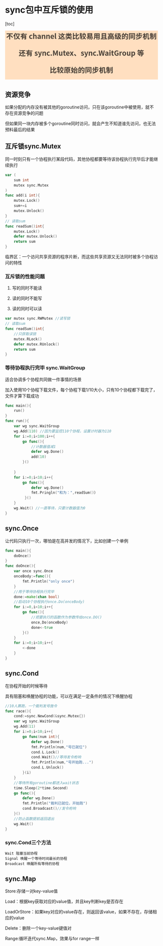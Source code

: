 # sync包中互斥锁的使用

[toc]

![image-20220717113526172](img/image-20220717113526172.png)

## 资源竞争

如果分配的内存没有被其他的goroutine访问，只在该goroutine中被使用，就不存在资源竞争的问题

但如果同一块内存被多个goroutine同时访问，就会产生不知道谁先访问，也无法预料最后的结果

## 互斥锁sync.Mutex

同一时刻只有一个协程执行某段代码，其他协程都要等待该协程执行完毕后才能继续执行

```go
var (
	sum int
    mutex sync.Mutex
)
func add(i int){
    mutex.Lock()
    sum+=i
    mutex.Unlock()
}
// 读取sum
func readSum()int{
    mutex.Lock()
    defer mutex.Unlock()
    return sum
}
```

临界区：一个访问共享资源的程序片断，而这些共享资源又无法同时被多个协程访问的特性

### 互斥锁的性能问题

1. 写的同时不能读

2. 读的同时不能写

3. 读的同时可以读

```go
var mutex sync.RWMutex //读写锁
// 读取sum
func readSum()int{
    //只获取读锁
    mutex.RLock()
    defer mutex.RUnlock()
    return sum
}
```

### 等待协程执行完毕 sync.WaitGroup

适合协调多个协程共同做一件事情的场景

加入使用10个协程下载文件，每个协程下载1/10大小，只有10个协程都下载完了，文件才算下载成功

```go
func main(){
    run()
}
func run(){
    var wg sync.WaitGroup
    wg.Add(110) //因为要监控110个协程，设置计时器为110
    for i:=0;i<100;i++{
        go func(){
            //计数器值减1
            defer wg.Done()
            add(10)  
        }()
        
    }
    for i:=0;i<10;i++{
        go func(){
            defer wg.Done()
            fmt.Pringln("和为：",readSum()）
         }()
    }
    wg.Wait() //一直等待，只要计数器值为0
}
```

## sync.Once

让代码只执行一次，哪怕是在高并发的情况下，比如创建一个单例

```go
func main(){
    doOnce()
}
func doOnce(){
    var once sync.Once
    onceBody:=func(){
        fmt.Println("only once")
    }
    //用于等待协程执行完毕
    done:=make(chan bool)
    //启动10个协程执行once.Do(onceBody)
    for i:=0,i<10;i++{
        go func(){
            //把要执行的函数作为参数传给once.DO()
            once,Do(onceBody)
            done<-true
        }()
    }
    for i:=0;i<10;i++{
        <-done
    }
}
```

## sync.Cond

在协程开始的时候等待

具有阻塞和唤醒协程的功能，可以在满足一定条件的情况下唤醒协程

```go
//10人赛跑，一个裁判发号施令
func race(){
    cond:=sync.NewCond(&sync.Mutex{})
    var wg sync.WaitGroup
    wg.Add(11)
    for i:=0;i<10;i++{
        go func(num int){
            defer wg.Done()
            fmt.Println(num,"号已就位")
            cond.L.Lock()
            cond.Wait()//等待发令枪响
            fmt.Println(num,"号开始跑...")
            cond.L.Unlock()
        }(i)
    }
    //等待所有goroutine都进入wait状态
    time.Sleep(2*time.Second)
    go func(){
        defer wg.Done()
        fmt.Println("裁判已就位，开始跑")
        cond.Broadcast()//发令枪响
    }()
    //防止函数提前返回退出
    wg.Wait()
}
```

### sync.Cond三个方法

```go
Wait 阻塞当前协程
Signal 唤醒一个等待时间最长的协程
Broadcast 唤醒所有等待的协程
```

## sync.Map

Store:存储一对key-value值

Load：根据key获取对应的value值，并且key判断key是否存在

LoadOrStore：如果key对应的value存在，则返回该value，如果不存在，存储相应的value

Delete：删除一个key-value键值对

Range:循环迭代sync.Map，效果与for range一样





